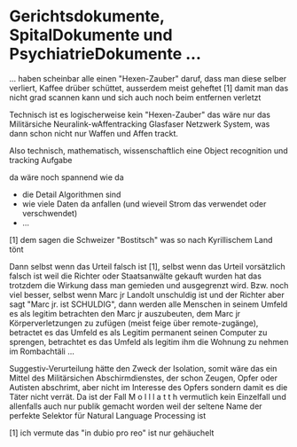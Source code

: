 # Gerichtsdokumente, SpitalDokumente und PsychiatrieDokumente ...

... haben scheinbar alle einen "Hexen-Zauber" daruf, dass man diese selber verliert, Kaffee drüber schüttet, ausserdem meist geheftet [1] damit man das nicht grad scannen kann und sich auch noch beim entfernen verletzt

Technisch ist es logischerweise kein "Hexen-Zauber" das wäre nur das Militärsiche Neuralink-wAffentracking Glasfaser Netzwerk System, was dann schon nicht nur Waffen und Affen trackt.

Also technisch, mathematisch, wissenschaftlich eine Object recognition und tracking Aufgabe

da wäre noch spannend wie da 

* die Detail Algorithmen sind
* wie viele Daten da anfallen (und wieveil Strom das verwendet oder verschwendet)
* ...


[1] dem sagen die Schweizer "Bostitsch" was so nach Kyrillischem Land tönt


Dann selbst wenn das Urteil falsch ist [1], selbst wenn das Urteil vorsätzlich falsch ist weil die Richter oder Staatsanwälte gekauft wurden hat das trotzdem die Wirkung dass man gemieden und ausgegrenzt wird. Bzw. noch viel besser, selbst wenn Marc jr Landolt unschuldig ist und der Richter aber sagt "Marc jr. ist SCHULDIG", dann werden alle Menschen in seinem Umfeld es als legitim betrachten den Marc jr auszubeuten, dem Marc jr Körperverletzungen zu zufügen (meist feige über remote-zugänge), betractet es das Umfeld es als Legitim permanent seinen Computer zu sprengen, betrachtet es das Umfeld als legitim ihm die Wohnung zu nehmen im Rombachtäli ...

Suggestiv-Verurteilung hätte den Zweck der Isolation, somit wäre das ein Mittel des Militärsichen Abschirmdienstes, der schon Zeugen, Opfer oder Autisten abschrimt, aber nicht im Interesse des Opfers sondern damit es die Täter nicht verrät. Da ist der Fall M o l l l a t t h vermutlich kein Einzelfall und allenfalls auch nur publik gemacht worden weil der seltene Name der perfekte Selektor für Natural Language Processing ist

[1] ich vermute das "in dubio pro reo" ist nur gehäuchelt


